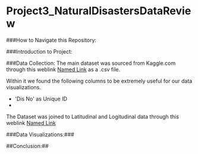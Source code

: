 # Project3_NaturalDisastersDataReview

###How to Navigate this Repository:


###Introduction to Project:


###Data Collection:
The main dataset was sourced from Kaggle.com through this weblink [Named Link](https://www.kaggle.com/datasets/brsdincer/all-natural-disasters-19002021-eosdis "ALL NATURAL DISASTERS 1900-2021 / EOSDIS") as a .csv file.

Within it we found the following columns to be extremely useful for our data visualizations.
* 'Dis No' as Unique ID
* 

The Dataset was joined to Latitudinal and Logitudinal data through this weblink [Named Link](https://www.kaggle.com/datasets/parulpandey/world-coordinates "World Coordinates")



###Data Visualizations:###


##Conclusion:##
